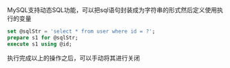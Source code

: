 
MySQL支持动态SQL功能，可以把sql语句封装成为字符串的形式然后定义使用执行的变量

```sql
set @sqlStr = 'select * from user where id = ?';
prepare s1 for @sqlStr;
execute s1 using @id;
```

执行完成以上的操作之后，可以手动将其进行关闭
